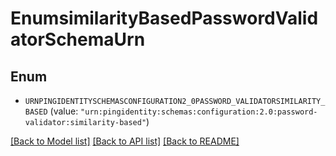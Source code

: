 # EnumsimilarityBasedPasswordValidatorSchemaUrn

## Enum


* `URNPINGIDENTITYSCHEMASCONFIGURATION2_0PASSWORD_VALIDATORSIMILARITY_BASED` (value: `"urn:pingidentity:schemas:configuration:2.0:password-validator:similarity-based"`)


[[Back to Model list]](../README.md#documentation-for-models) [[Back to API list]](../README.md#documentation-for-api-endpoints) [[Back to README]](../README.md)


